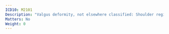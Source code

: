 ```yaml
---
ICD10: M2101
Description: "Valgus deformity, not elsewhere classified: Shoulder region"
Matters: No
Weight: 0
---
```


